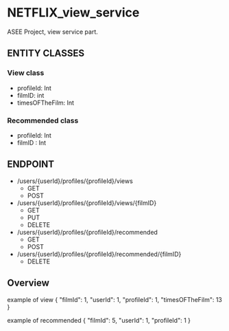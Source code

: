 # NETFLIX_view_service
ASEE Project, view service part.

## ENTITY CLASSES
### View class
- profileId: Int
- filmID: int
- timesOFTheFilm: Int


### Recommended class
- profileId: Int
- filmID : Int

## ENDPOINT
- /users/{userId}/profiles/{profileId}/views
    - GET
    - POST
- /users/{userId}/profiles/{profileId}/views/{filmID}
    -  GET
    - PUT
    - DELETE
- /users/{userId}/profiles/{profileId}/recommended
    - GET
    - POST
- /users/{userId}/profiles/{profileId}/recommended/{filmID}
    - DELETE

## Overview
example of view
{
"filmId": 1,
"userId": 1,
"profileId": 1,
"timesOFTheFilm": 13
}

example of recommended
{
"filmId": 5,
"userId": 1,
"profileId": 1
}


